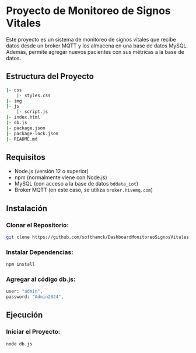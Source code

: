 # Proyecto de Monitoreo de Signos Vitales

Este proyecto es un sistema de monitoreo de signos vitales que recibe datos desde un broker MQTT y los almacena en una base de datos MySQL. Además, permite agregar nuevos pacientes con sus métricas a la base de datos.

## Estructura del Proyecto

```sh
|- css
    |- styles.css
|- img
|- js
    |- script.js
|- index.html
|- db.js
|- package.json
|- package-lock.json
|- README.md
```

## Requisitos

- Node.js (versión 12 o superior)
- npm (normalmente viene con Node.js)
- MySQL (con acceso a la base de datos `bddata_iot`)
- Broker MQTT (en este caso, se utiliza `broker.hivemq.com`)

## Instalación

### Clonar el Repositorio:

```bash
git clone https://github.com/softhamck/DashboardMonitoreoSignosVitales.git
```

### Instalar Dependencias:

```bash
npm install
```

### Agregar al código db.js:

```bash
user: "admin",
password: "Admin2024",
```

## Ejecución

### Iniciar el Proyecto:

```bash
node db.js
```

